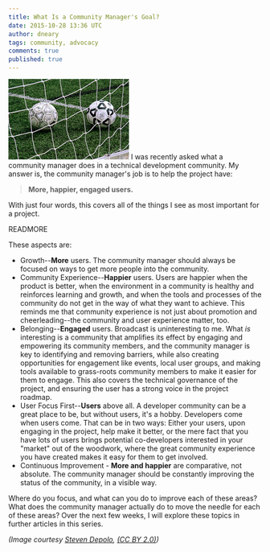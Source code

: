 ```yaml
---
title: What Is a Community Manager's Goal?
date: 2015-10-28 13:36 UTC
author: dneary
tags: community, advocacy
comments: true
published: true
---
```

![Football Goal](/images/blog/goal.jpg) I was recently asked what a community manager does in a technical development community. My answer is, the community manager's job is to  help the project have:

> **More, happier, engaged users.**

With just four words, this covers all of the things I see as most important for a project.

READMORE

These aspects are:

* Growth--**More** users. The community manager should always be focused on ways to get more people into the community.
* Community Experience--**Happier** users. Users are happier when the product is better, when the environment in a community is healthy and  reinforces learning and growth, and when the tools and processes of the community do not get in the way of what they want to achieve. This  reminds me that community experience is not just about promotion and  cheerleading--the community and user experience matter, too.
* Belonging--**Engaged** users. Broadcast is uninteresting to me. What *is* interesting is a community that amplifies its effect by engaging and empowering its community members, and the community manager is key to identifying and removing barriers, while also creating opportunities for engagement like events, local user groups, and making tools available to grass-roots community members to make it easier for them to engage. This also covers the technical governance of the project, and ensuring the user has a strong voice in the project roadmap.
* User Focus First--**Users** above all. A developer community can be a great place to be, but without users, it's a hobby. Developers come when users come. That can be in two ways: Either your users, upon engaging in the project, help make it better, or the mere fact that you have lots of users brings potential co-developers interested in your "market" out of the woodwork, where the great community experience you have created makes it easy for them to get involved.
* Continuous Improvement - **More and happier** are comparative, not absolute. The community manager should be constantly improving the status of the community, in a visible way.

Where do you focus, and what can you do to improve each of these areas? What does the community manager actually do to move the needle for each of these areas? Over the next few weeks, I will explore these topics in further articles in this series.

*(Image courtesy [Steven Depolo](https://www.flickr.com/photos/stevendepolo/), [(CC BY 2.0)](https://creativecommons.org/licenses/by/2.0/))*
